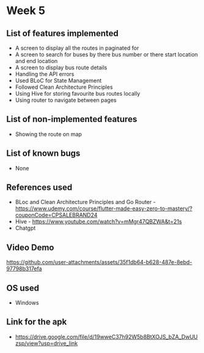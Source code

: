 # Week 5
## List of features implemented
- A screen to display all the routes in paginated for
- A screen to search for buses by there bus number or there start location and end location
- A screen to display bus route details
- Handling the API errors
- Used BLoC for State Management
- Followed Clean Architecture Principles
- Using Hive for storing favourite bus routes locally
- Using router to navigate between pages

## List of non-implemented features 

- Showing the route on map

## List of known bugs 
- None

## References used 
- BLoc and Clean Architecture Principles and Go Router - https://www.udemy.com/course/flutter-made-easy-zero-to-mastery/?couponCode=CPSALEBRAND24
- Hive - https://www.youtube.com/watch?v=mMgr47QBZWA&t=21s
- Chatgpt

## Video Demo 

https://github.com/user-attachments/assets/35f1db64-b628-487e-8ebd-97798b317efa

## OS used
- Windows

## Link for the apk 

- https://drive.google.com/file/d/19wweC37h92W5b8BtXOJS_bZA_DwUUzsp/view?usp=drive_link

